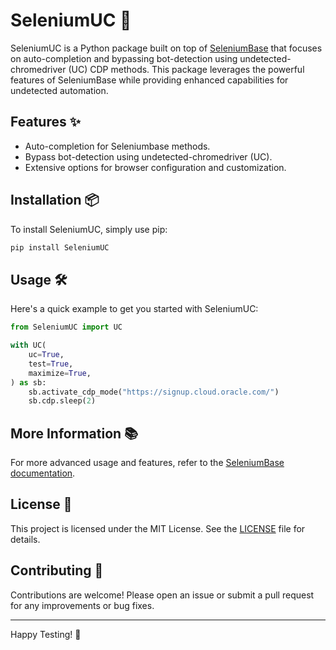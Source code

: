 # SeleniumUC 🚀

SeleniumUC is a Python package built on top of [SeleniumBase](https://github.com/seleniumbase/SeleniumBase) that focuses on auto-completion and bypassing bot-detection using undetected-chromedriver (UC) CDP methods. This package leverages the powerful features of SeleniumBase while providing enhanced capabilities for undetected automation.

## Features ✨

- Auto-completion for Seleniumbase methods.
- Bypass bot-detection using undetected-chromedriver (UC).
- Extensive options for browser configuration and customization.

## Installation 📦

To install SeleniumUC, simply use pip:

```bash
pip install SeleniumUC
```

## Usage 🛠️

Here's a quick example to get you started with SeleniumUC:

```python
from SeleniumUC import UC

with UC(
    uc=True,
    test=True,
    maximize=True,
) as sb:
    sb.activate_cdp_mode("https://signup.cloud.oracle.com/")
    sb.cdp.sleep(2)
```

## More Information 📚

For more advanced usage and features, refer to the [SeleniumBase documentation](https://github.com/seleniumbase/SeleniumBase).

## License 📄

This project is licensed under the MIT License. See the [LICENSE](LICENSE) file for details.

## Contributing 🤝

Contributions are welcome! Please open an issue or submit a pull request for any improvements or bug fixes.

---

Happy Testing! 🎉
